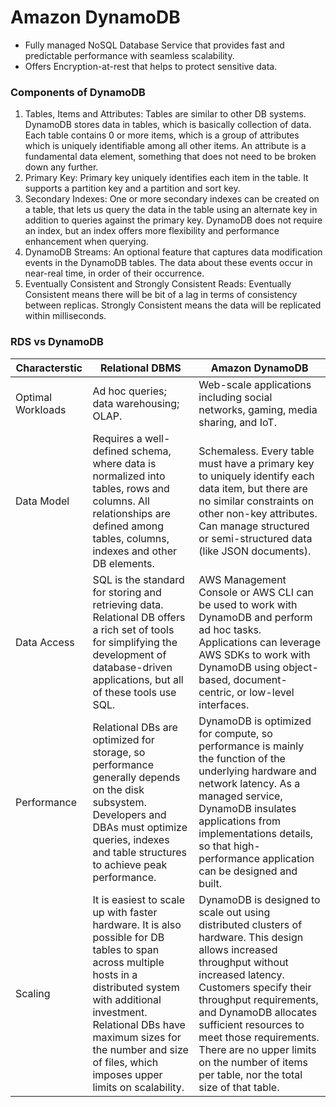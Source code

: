 # Amazon DynamoDB

* Fully managed NoSQL Database Service that provides fast and predictable performance with seamless scalability. 
* Offers Encryption-at-rest that helps to protect sensitive data. 

### Components of DynamoDB
1. Tables, Items and Attributes: Tables are similar to other DB systems. DynamoDB stores data in tables, which is basically collection of data. Each table contains 0 or more items, which is a group of attributes which is uniquely identifiable among all other items. An attribute is a fundamental data element, something that does not need to be broken down any further. 
2. Primary Key: Primary key uniquely identifies each item in the table. It supports a partition key and a partition and sort key. 
3. Secondary Indexes: One or more secondary indexes can be created on a table, that lets us query the data in the table using an alternate key in addition to queries against the primary key. DynamoDB does not require an index, but an index offers more flexibility and performance enhancement when querying. 
4. DynamoDB Streams: An optional feature that captures data modification events in the DynamoDB tables. The data about these events occur in near-real time, in order of their occurrence.  
5. Eventually Consistent and Strongly Consistent Reads: Eventually Consistent means there will be bit of a lag in terms of consistency between replicas. Strongly Consistent means the data will be replicated within milliseconds. 


### RDS vs DynamoDB
| Characterstic     | Relational DBMS                                                                                                                                                                                                                                                                    | Amazon DynamoDB                                                                                                                                                                                                                                                                                                                                                      |
| ----------------- | ---------------------------------------------------------------------------------------------------------------------------------------------------------------------------------------------------------------------------------------------------------------------------------- | -------------------------------------------------------------------------------------------------------------------------------------------------------------------------------------------------------------------------------------------------------------------------------------------------------------------------------------------------------------------- |
| Optimal Workloads | Ad hoc queries; data warehousing; OLAP.                                                                                                                                                                                                                                            | Web-scale applications including social networks, gaming, media sharing, and IoT.                                                                                                                                                                                                                                                                                    |
| Data Model        | Requires a well-defined schema, where data is normalized into tables, rows and columns. All relationships are defined among tables, columns, indexes and other DB elements.                                                                                                        | Schemaless. Every table must have a primary key to uniquely identify each data item, but there are no similar constraints on other non-key attributes. Can manage structured or semi-structured data (like JSON documents).                                                                                                                                          |
| Data Access       | SQL is the standard for storing and retrieving data. Relational DB offers a rich set of tools for simplifying the development of database-driven applications, but all of these tools use SQL.                                                                                     | AWS Management Console or AWS CLI can be used to work with DynamoDB and perform ad hoc tasks. Applications can leverage AWS SDKs to work with DynamoDB using object-based, document-centric, or low-level interfaces.                                                                                                                                                |
| Performance       | Relational DBs are optimized for storage, so performance generally depends on the disk subsystem. Developers and DBAs must optimize queries, indexes and table structures to achieve peak performance.                                                                             | DynamoDB is optimized for compute, so performance is mainly the function of the underlying hardware and network latency. As a managed service, DynamoDB insulates applications from implementations details, so that high-performance application can be designed and built.                                                                                         |
| Scaling           | It is easiest to scale up with faster hardware. It is also possible for DB tables to span across multiple hosts in a distributed system with additional investment. Relational DBs have maximum sizes for the number and size of files, which imposes upper limits on scalability. | DynamoDB is designed to scale out using distributed clusters of hardware. This design allows increased throughput without increased latency. Customers specify their throughput requirements, and DynamoDB allocates sufficient resources to meet those requirements. There are no upper limits on the number of items per table, nor the total size of that table.  |